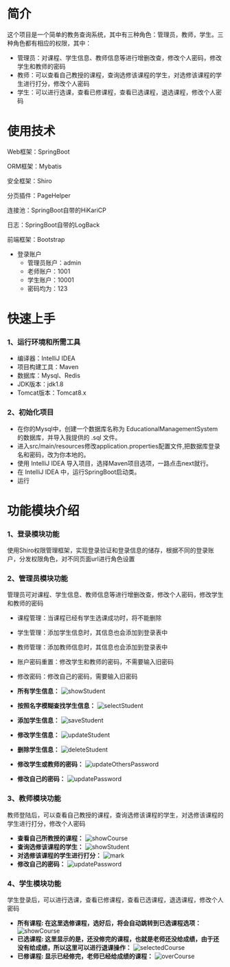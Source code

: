 # 简介
这个项目是一个简单的教务查询系统，其中有三种角色：管理员，教师，学生。三种角色都有相应的权限，其中：  
* 管理员：对课程、学生信息、教师信息等进行增删改查，修改个人密码，修改学生和教师的密码
* 教师：可以查看自己教授的课程，查询选修该课程的学生，对选修该课程的学生进行打分，修改个人密码
* 学生：可以进行选课，查看已修课程，查看已选课程，退选课程，修改个人密码

# 使用技术
Web框架：SpringBoot

ORM框架：Mybatis

安全框架：Shiro

分页插件：PageHelper

连接池：SpringBoot自带的HiKariCP

日志：SpringBoot自带的LogBack

前端框架：Bootstrap



* 登录账户
  * 管理员账户：admin
  * 老师账户：1001
  * 学生账户：10001
  * 密码均为：123

# 快速上手
### 1、运行环境和所需工具
* 编译器：IntelliJ IDEA
* 项目构建工具：Maven
* 数据库：Mysql、Redis
* JDK版本：jdk1.8
* Tomcat版本：Tomcat8.x


### 2、初始化项目
* 在你的Mysql中，创建一个数据库名称为 EducationalManagementSystem 的数据库，并导入我提供的 .sql 文件。
* 进入src/main/resources修改application.properties配置文件,把数据库登录名和密码，改为你本地的。
* 使用 IntelliJ IDEA 导入项目，选择Maven项目选项，一路点击next就行。
* 在 IntelliJ IDEA 中，运行SpringBoot启动类。
* 运行



# 功能模块介绍
### 1、登录模块功能
使用Shiro权限管理框架，实现登录验证和登录信息的储存，根据不同的登录账户，分发权限角色，对不同页面url进行角色设置
### 2、管理员模块功能
管理员可对课程、学生信息、教师信息等进行增删改查，修改个人密码，修改学生和教师的密码
* 课程管理：当课程已经有学生选课成功时，将不能删除
* 学生管理：添加学生信息时，其信息也会添加到登录表中
* 教师管理：添加教师信息时，其信息也会添加到登录表中
* 账户密码重置：修改学生和教师的密码，不需要输入旧密码
* 修改密码：修改自己的密码，需要输入旧密码

* **所有学生信息：**
![showStudent](png/admin/showStudent.png)
* **按照名字模糊查找学生信息：**
![selectStudent](png/admin/selectStudent.png)
* **添加学生信息：**
![saveStudent](png/admin/saveStudent.png)
* **修改学生信息：**
![updateStudent](png/admin/updateStudent.png)
* **删除学生信息：**
![deleteStudent](png/admin/deleteStudent.png)
* **修改学生或教师的密码：**
![updateOthersPassword](png/admin/updateOthersPassword.png)
* **修改自己的密码：**
![updatePassword](png/admin/updatePassword.png)

### 3、教师模块功能
教师登陆后，可以查看自己教授的课程，查询选修该课程的学生，对选修该课程的学生进行打分，修改个人密码
* **查看自己所教授的课程：**
![showCourse](png/teacher/showCourse.png)
* **查询选修该课程的学生：**
![showStudent](png/teacher/showStudent.png)
* **对选修该课程的学生进行打分：**
![mark](png/teacher/mark.png)
* **修改自己的密码：**
![updatePassword](png/teacher/updatePassword.png)

### 4、学生模块功能
学生登录后，可以进行选课，查看已修课程，查看已选课程，退选课程，修改个人密码
* **所有课程: 在这里选修课程，选好后，将会自动跳转到已选课程选项：**
![showCourse](png/student/showCourse.png)
* **已选课程: 这里显示的是，还没修完的课程，也就是老师还没给成绩，由于还没有给成绩，所以这里可以进行退课操作：**
![selectedCourse](png/student/selectedCourse.png)
* **已修课程: 显示已经修完，老师已经给成绩的课程：**
![overCourse](png/student/overCourse.png)
